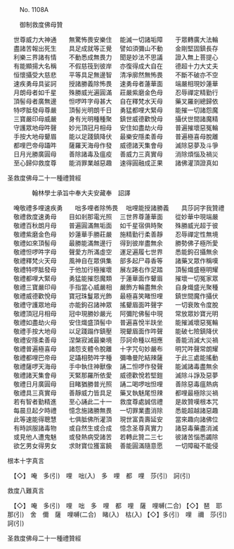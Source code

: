 ﻿　　No. 1108A

　　御制救度佛母贊

　世尊威力大神通　　無驚怖畏安樂住
　能滅一切諸垢障　　于眾轉廣大法輪
　盡諸苦報出死生　　具足成就等正覺
　譬如須彌山不動　　金剛堅固鎮長存
　利樂三界諸有情　　不動悉成無畏力
　聞是妙法不思議　　證入無上菩提心
　有能顯揚大名稱　　不假慈筏到彼岸
　亦復得成大自在　　德超十力大丈夫
　恒懷攝受大慈悲　　平等具足無邊智
　清凈廓然無怖畏　　不斷不破亦不空
　速疾勇母具娑訶　　授諸勝義除怖畏
　速勇母者蓮華面　　端嚴相現妙蓮華
　月朗母者如千星　　殊勝威光遍圓滿
　莊嚴紫磨金色母　　忍辱禪定精勤行
　頂髻母者廣無邊　　怛啰吽字母甚大
　自在釋梵水天母　　藥叉羅剎總歸依
　特啰胝發母尊嚴　　頂髻光明朗千日
　勇猛都哩大緊母　　能摧一切諸怨魔
　三寶嚴印母威嚴　　身有光明種種聚
　鎮世威德歡悅母　　攝伏世間諸魔精
　守護眾地母吽聲　　妙光頂冠月相母
　安住如盡劫火母　　普遍摧壞惡冤輪
　手按大地母顰眉　　能以足踐鎮降伏
　最樂安隱柔善母　　普遍極喜母脫離
　都哩巴帝母躡吽　　薩羅天海母作發
　威德諸天集會母　　滅除惡夢及斗爭
　日月光勝廣圓母　　善除諸毒及瘟疫
　善威力三真實母　　消除煩惱及禍災
　至心歸仰救度尊　　能消罪業越惡趣
　速得圓融成正果　　諸佛灌頂證真如　

圣救度佛母二十一種禮贊經

　　　　翰林學士承旨中奉大夫安藏奉　詔譯


　唵敬禮多哩速疾勇　　咄多哩者除怖畏
　咄哩能授諸勝義　　具莎訶字我贊禮
　敬禮救度速勇母　　目如剎那電光照
　三世界尊蓮華面　　從妙華中現端嚴
　敬禮百秋朗月母　　普遍圓滿無垢面
　如千星宿俱時聚　　殊勝威光超于彼
　敬禮紫磨金色母　　妙蓮華手勝莊嚴
　施精勤行柔善靜　　忍辱禪定性無境
　敬禮如來頂髻母　　最勝能滿無邊行
　得到彼岸盡無余　　勝勢佛子極所愛
　敬禮怛啰吽字母　　聲愛方所滿虛空
　運足遍履七世界　　悉能鉤召攝無余
　敬禮釋梵火天母　　風神自在眾俱集
　部多起尸尋香等　　諸藥叉眾作稱嘆
　敬禮特啰胝發母　　于他加行極摧壞
　展左踡右作足踏　　頂髻熾盛極明耀
　敬禮都哩大緊母　　勇猛能摧怨魔類
　于蓮華面作顰眉　　摧壞一切冤家眾
　敬禮三寶嚴印母　　手指當心威嚴相
　嚴飾方輪盡無余　　自身熾盛光聚種
　敬禮威德歡悅母　　寶冠珠鬘眾光飾
　最極喜笑睹怛哩　　鎮世間魔作攝伏
　敬禮守護眾地母　　亦能鉤召諸神眾
　搖顰眉面吽聲字　　一切衰敗令度脫
　敬禮頂冠月相母　　冠中現勝妙嚴光
　阿彌陀佛髻中現　　常放眾妙寶光明
　敬禮如盡劫火母　　安住熾盛頂髻中
　普遍喜悅半趺坐　　能摧滅壞惡冤輪
　敬禮手按大地母　　以足踐蹋作鎮壓
　現顰眉面作吽聲　　能破七險鎮降伏
　敬禮安隱柔善母　　涅槃寂滅最樂境
　莎訶命種以相應　　善能消滅大災禍
　敬禮普遍極喜母　　諸怨支體令脫離
　十字咒句妙嚴布　　明咒吽聲常朗耀
　敬禮都哩巴帝母　　足躡相勢吽字種
　彌嚕曼陀結辣薩　　于此三處能搖動
　敬禮薩啰天海母　　手中執住神獸像
　誦二怛啰作發聲　　能滅諸毒盡無余
　敬禮諸天集會母　　天緊那羅所依愛
　威德歡悅若堅鎧　　滅除斗諍及惡夢
　敬禮日月廣圓母　　目睹猶勝普光照
　誦二喝啰咄怛哩　　善除惡毒瘟熱病
　敬禮具三真實母　　善靜威力皆具足
　藥叉執魅尾怛辣　　都哩最極除災禍
　若有智者勤精進　　至心誦此二十一
　救度尊處誠信禮　　是故贊嘆根本咒
　每晨旦起夕時禮　　憶念施諸勝無畏
　一切罪業盡消除　　悉能超越諸惡趣
　此等速能得聰慧　　七俱胝佛所灌頂
　現世富貴壽延安　　當來趣向諸佛位
　有時誤服諸毒物　　或自然生或合成
　憶念圣尊真實力　　諸惡毒藥盡消滅
　或見他人遭鬼魅　　或發熱病受諸苦
　若轉此贊二三七　　彼諸苦惱悉蠲除
　欲乞男女得男女　　求財寶位獲富饒
　善能圓滿隨意愿　　一切障礙不能侵　

根本十字真言


　【◇】
唵　多(引)　哩　咄(入)　多　哩　都　哩　莎(引)　訶(引)

救度八難真言


　【◇】
唵　多(引)　哩　咄　多　哩　都　哩　薩　哩嚩(二合)
【◇】
琶　耶　那(引)　舍　儞　薩　哩嚩(二合)　睹(入)　枯(入)
【◇】多(引)　哩　禰　莎(引)　訶(引)


圣救度佛母二十一種禮贊經
